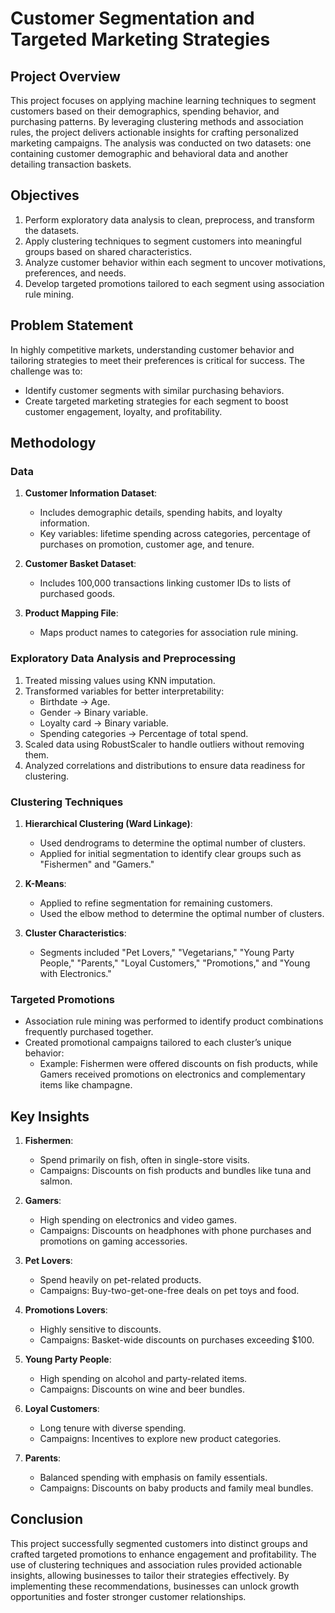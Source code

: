 # Customer Segmentation and Targeted Marketing Strategies

## Project Overview
This project focuses on applying machine learning techniques to segment customers based on their demographics, spending behavior, and purchasing patterns. By leveraging clustering methods and association rules, the project delivers actionable insights for crafting personalized marketing campaigns. The analysis was conducted on two datasets: one containing customer demographic and behavioral data and another detailing transaction baskets.

## Objectives
1. Perform exploratory data analysis to clean, preprocess, and transform the datasets.
2. Apply clustering techniques to segment customers into meaningful groups based on shared characteristics.
3. Analyze customer behavior within each segment to uncover motivations, preferences, and needs.
4. Develop targeted promotions tailored to each segment using association rule mining.

## Problem Statement
In highly competitive markets, understanding customer behavior and tailoring strategies to meet their preferences is critical for success. The challenge was to:
- Identify customer segments with similar purchasing behaviors.
- Create targeted marketing strategies for each segment to boost customer engagement, loyalty, and profitability.

## Methodology
### Data
1. **Customer Information Dataset**:
   - Includes demographic details, spending habits, and loyalty information.
   - Key variables: lifetime spending across categories, percentage of purchases on promotion, customer age, and tenure.

2. **Customer Basket Dataset**:
   - Includes 100,000 transactions linking customer IDs to lists of purchased goods.

3. **Product Mapping File**:
   - Maps product names to categories for association rule mining.

### Exploratory Data Analysis and Preprocessing
1. Treated missing values using KNN imputation.
2. Transformed variables for better interpretability:
   - Birthdate → Age.
   - Gender → Binary variable.
   - Loyalty card → Binary variable.
   - Spending categories → Percentage of total spend.
3. Scaled data using RobustScaler to handle outliers without removing them.
4. Analyzed correlations and distributions to ensure data readiness for clustering.

### Clustering Techniques
1. **Hierarchical Clustering (Ward Linkage)**:
   - Used dendrograms to determine the optimal number of clusters.
   - Applied for initial segmentation to identify clear groups such as "Fishermen" and "Gamers."
   
2. **K-Means**:
   - Applied to refine segmentation for remaining customers.
   - Used the elbow method to determine the optimal number of clusters.

3. **Cluster Characteristics**:
   - Segments included "Pet Lovers," "Vegetarians," "Young Party People," "Parents," "Loyal Customers," "Promotions," and "Young with Electronics."

### Targeted Promotions
- Association rule mining was performed to identify product combinations frequently purchased together.
- Created promotional campaigns tailored to each cluster’s unique behavior:
  - Example: Fishermen were offered discounts on fish products, while Gamers received promotions on electronics and complementary items like champagne.

## Key Insights
1. **Fishermen**:
   - Spend primarily on fish, often in single-store visits.
   - Campaigns: Discounts on fish products and bundles like tuna and salmon.
   
2. **Gamers**:
   - High spending on electronics and video games.
   - Campaigns: Discounts on headphones with phone purchases and promotions on gaming accessories.

3. **Pet Lovers**:
   - Spend heavily on pet-related products.
   - Campaigns: Buy-two-get-one-free deals on pet toys and food.

4. **Promotions Lovers**:
   - Highly sensitive to discounts.
   - Campaigns: Basket-wide discounts on purchases exceeding $100.

5. **Young Party People**:
   - High spending on alcohol and party-related items.
   - Campaigns: Discounts on wine and beer bundles.

6. **Loyal Customers**:
   - Long tenure with diverse spending.
   - Campaigns: Incentives to explore new product categories.

7. **Parents**:
   - Balanced spending with emphasis on family essentials.
   - Campaigns: Discounts on baby products and family meal bundles.

## Conclusion
This project successfully segmented customers into distinct groups and crafted targeted promotions to enhance engagement and profitability. The use of clustering techniques and association rules provided actionable insights, allowing businesses to tailor their strategies effectively. By implementing these recommendations, businesses can unlock growth opportunities and foster stronger customer relationships.
